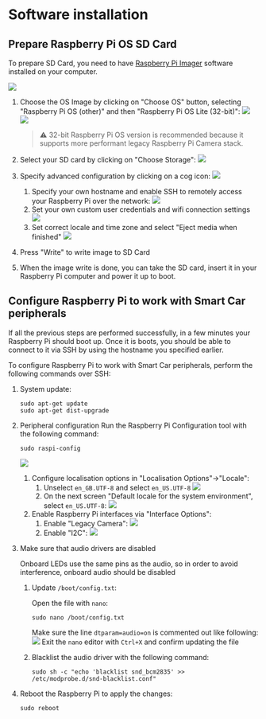 # Software installation

## Prepare Raspberry Pi OS SD Card

To prepare SD Card, you need to have [Raspberry Pi Imager](https://www.raspberrypi.com/software/) software installed on your computer.

![](images/rpi-imager-main-window.png)

1. Choose the OS Image by clicking on "Choose OS" button, selecting "Raspberry Pi OS (other)" and then "Raspberry Pi OS Lite (32-bit)":
   ![](images/rpi-imager-choose-os-1.png)
   ![](images/rpi-imager-choose-os-2.png)

   > ⚠️ 32-bit Raspberry Pi OS version is recommended because it supports more performant legacy Raspberry Pi Camera stack.

2. Select your SD card by clicking on "Choose Storage":
   ![](images/rpi-imager-select-storage.png)

3. Specify advanced configuration by clicking on a cog icon:
   ![](images/rpi-imager-advanced.png)
    1. Specify your own hostname and enable SSH to remotely access your Raspberry Pi over the network:
       ![](images/rpi-imager-configure-1.png)
    2. Set your own custom user credentials and wifi connection settings
       ![](images/rpi-imager-configure-2.png)
    3. Set correct locale and time zone and select "Eject media when finished"
       ![](images/rpi-imager-configure-3.png)
4. Press "Write" to write image to SD Card
5. When the image write is done, you can take the SD card, insert it in your Raspberry Pi computer and power it up to boot.

## Configure Raspberry Pi to work with Smart Car peripherals

If all the previous steps are performed successfully, in a few minutes your Raspberry Pi should boot up.
Once it is boots, you should be able to connect to it via SSH by using the hostname you specified earlier.

To configure Raspberry Pi to work with Smart Car peripherals, perform the following commands over SSH:

1. System update:
    ```shell
    sudo apt-get update
    sudo apt-get dist-upgrade
    ```
2. Peripheral configuration
   Run the Raspberry Pi Configuration tool with the following command:
   ```shell
   sudo raspi-config
   ```
   ![](images/rpi-config-main.png)
    1. Configure localisation options in "Localisation Options"->"Locale":
        1. Unselect `en_GB.UTF-8` and select `en_US.UTF-8`
           ![](images/rpi-config-locales-1.png)
        2. On the next screen "Default locale for the system environment", select `en_US.UTF-8`:
           ![](images/rpi-config-locales-2.png)
    2. Enable Raspberry Pi interfaces via "Interface Options":
        1. Enable "Legacy Camera":
           ![](images/rpi-config-legacy-cam.png)
        2. Enable "I2C":
           ![](images/rpi-config-i2c.png)

3. Make sure that audio drivers are disabled
   
   Onboard LEDs use the same pins as the audio, so in order to avoid interference, onboard audio should be disabled
    1. Update `/boot/config.txt`:

       Open the file with `nano`:
       ```shell
       sudo nano /boot/config.txt
       ```
       Make sure the line `dtparam=audio=on` is commented out like following:
       ![](images/rpi-boot-config.png)
       Exit the `nano` editor with `Ctrl+X` and confirm updating the file
    2. Blacklist the audio driver with the following command:
       ```shell
       sudo sh -c "echo 'blacklist snd_bcm2835' >> /etc/modprobe.d/snd-blacklist.conf"
       ```
4. Reboot the Raspberry Pi to apply the changes:
   ```shell
   sudo reboot
   ```
